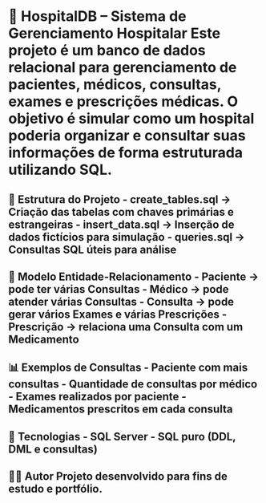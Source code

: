 # 🏥 HospitalDB – Sistema de Gerenciamento Hospitalar Este projeto é um banco de dados relacional para gerenciamento de pacientes, médicos, consultas, exames e prescrições médicas. O objetivo é simular como um hospital poderia organizar e consultar suas informações de forma estruturada utilizando SQL.
## 📂 Estrutura do Projeto - create_tables.sql → Criação das tabelas com chaves primárias e estrangeiras - insert_data.sql → Inserção de dados fictícios para simulação - queries.sql → Consultas SQL úteis para análise 
## 🔑 Modelo Entidade-Relacionamento - Paciente → pode ter várias Consultas - Médico → pode atender várias **Consultas** - Consulta → pode gerar vários Exames e várias Prescrições - Prescrição → relaciona uma Consulta com um Medicamento 
## 📊 Exemplos de Consultas - Paciente com mais consultas - Quantidade de consultas por médico - Exames realizados por paciente - Medicamentos prescritos em cada consulta 
## 🚀 Tecnologias - SQL Server - SQL puro (DDL, DML e consultas) 
## 👨‍💻 Autor Projeto desenvolvido para fins de estudo e portfólio.
